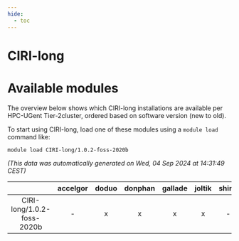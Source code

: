 ```yaml
---
hide:
  - toc
---
```


CIRI-long
=========

# Available modules


The overview below shows which CIRI-long installations are available per HPC-UGent Tier-2cluster, ordered based on software version (new to old).

To start using CIRI-long, load one of these modules using a `module load` command like:

```shell
module load CIRI-long/1.0.2-foss-2020b
```

*(This data was automatically generated on Wed, 04 Sep 2024 at 14:31:49 CEST)*  

| |accelgor|doduo|donphan|gallade|joltik|shinx|skitty|
| :---: | :---: | :---: | :---: | :---: | :---: | :---: | :---: |
|CIRI-long/1.0.2-foss-2020b|-|x|x|x|x|-|x|
